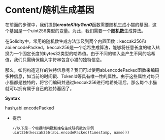 # Content/随机生成基因

在前面的步骤中，我们提到***createKittyGen0***函数需要随机生成小猫的基因，这个基因是一个uint256类型的变量。为此，我们需要一个**随机数**生成算法。

在Solidity中，常用的随机数生成方法涉及到两个内置函数：keccak256和abi.encodePacked。keccak256是一个哈希生成算法，能够将任意长度的输入转换为一个固定长度的bytes32类型的哈希值。由于不同的输入会产生不同的哈希值，我们只需确保输入字符串包含小猫的独特信息。

那么，如何构造这样的独特信息呢？我们可以使用abi.encodePacked函数来编码多种信息，如当前的时间戳、TokenId等具有唯一性的属性。由于这些属性对每只小猫都是独特的，将它们编码并通过keccak256进行哈希处理后，那么每个小猫就可以拥有属于自己的独特基因了。

**Syntax**

hash,abi.encodePacked

- 提示
    
    ```solidity
    //以下是一个根据时间戳和姓名生成随机数的示例
    uint256(keccak256(abi.encodePacked(timestamp, name)))
    ```